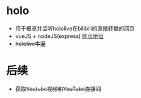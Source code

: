 # holo
* 用于概览并监听hololive在bilibili的直播转播的网页   
* vueJS + nodeJS(express)
[网页地址](http://hololive.kaza.ink )  
*  ~~hololive牛逼~~   
# ~~后续~~
* ~~获取Youtube视频和YouTube直播间~~
